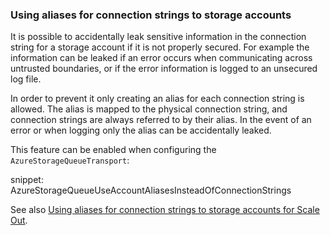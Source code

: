 

### Using aliases for connection strings to storage accounts

It is possible to accidentally leak sensitive information in the connection string for a storage account if it is not properly secured. For example the information can be leaked if an error occurs when communicating across untrusted boundaries, or if the error information is logged to an unsecured log file.

In order to prevent it only creating an alias for each connection string is allowed. The alias is mapped to the physical connection string, and connection strings are always referred to by their alias. In the event of an error or when logging only the alias can be accidentally leaked.

This feature can be enabled when configuring the `AzureStorageQueueTransport`:

snippet: AzureStorageQueueUseAccountAliasesInsteadOfConnectionStrings

See also [Using aliases for connection strings to storage accounts for Scale Out](/transports/azure-storage-queues/multi-storageaccount-support.md#using-aliases-instead-of-connection-strings).